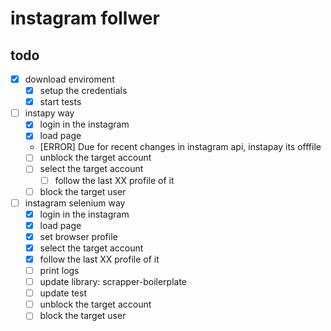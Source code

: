# instagram follwer

## todo

- [x] download enviroment
    - [x] setup the credentials
    - [x] start tests

- [ ] instapy way
    - [x] login in the instagram
    - [x] load page
    - [ERROR] Due for recent changes in instagram api, instapay its offfile
    - [ ] unblock the target account
    - [ ] select the target account
        - [ ] follow the last XX profile of it
    - [ ] block the target user

- [ ] instagram selenium way
    - [x] login in the instagram
    - [x] load page
    - [x] set browser profile
    - [x] select the target account
    - [x] follow the last XX profile of it
    - [ ] print logs
    - [ ] update library: scrapper-boilerplate
    - [ ] update test
    - [ ] unblock the target account
    - [ ] block the target user
